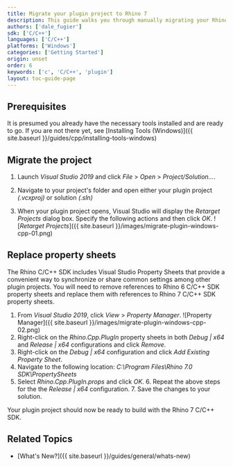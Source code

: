 ```yaml
---
title: Migrate your plugin project to Rhino 7
description: This guide walks you through manually migrating your Rhino 6 plugin project to Rhino 7.
authors: ['dale_fugier']
sdk: ['C/C++']
languages: ['C/C++']
platforms: ['Windows']
categories: ['Getting Started']
origin: unset
order: 6
keywords: ['c', 'C/C++', 'plugin']
layout: toc-guide-page
---
```


## Prerequisites

It is presumed you already have the necessary tools installed and are ready to go.  If you are not there yet, see [Installing Tools (Windows)]({{ site.baseurl }}/guides/cpp/installing-tools-windows)

## Migrate the project

1. Launch *Visual Studio 2019* and click *File* > *Open* > *Project/Solution...*.

2. Navigate to your project's folder and open either your plugin project *(.vcxproj)* or solution *(.sln)*

3. When your plugin project opens, Visual Studio will display the *Retarget Projects* dialog box. Specify the following actions and then click *OK*.
   ![*Retarget Projects*]({{ site.baseurl }}/images/migrate-plugin-windows-cpp-01.png)

## Replace property sheets

The Rhino C/C++ SDK includes Visual Studio Property Sheets that provide a convenient way to synchronize or share common settings among other plugin projects. You will need to remove references to Rhino 6 C/C++ SDK property sheets and replace them with references to Rhino 7 C/C++ SDK property sheets.

   1. From *Visual Studio 2019*, click *View* > *Property Manager*.
      ![Property Manager]({{ site.baseurl }}/images/migrate-plugin-windows-cpp-02.png)
   2. Right-click on the *Rhino.Cpp.PlugIn* property sheets in both *Debug &#124; x64* and *Release &#124; x64* configurations and click *Remove*.
   3. Right-click on the *Debug &#124; x64* configuration and click *Add Existing Property Sheet*.
2. Navigate to the following location: *C:\Program Files\Rhino 7.0 SDK\PropertySheets*
3. Select *Rhino.Cpp.PlugIn.props* and click *OK*.
   6. Repeat the above steps for the the *Release &#124; x64* configuration.
   7. Save the changes to your solution.

Your plugin project should now be ready to build with the Rhino 7 C/C++ SDK.

## Related Topics

- [What's New?]({{ site.baseurl }}/guides/general/whats-new)

